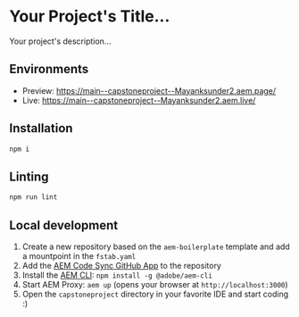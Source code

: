 # Your Project's Title...
Your project's description...

## Environments
- Preview: https://main--capstoneproject--Mayanksunder2.aem.page/
- Live: https://main--capstoneproject--Mayanksunder2.aem.live/

## Installation

```sh
npm i
```

## Linting

```sh
npm run lint
```

## Local development

1. Create a new repository based on the `aem-boilerplate` template and add a mountpoint in the `fstab.yaml`
1. Add the [AEM Code Sync GitHub App](https://github.com/apps/aem-code-sync) to the repository
1. Install the [AEM CLI](https://github.com/adobe/helix-cli): `npm install -g @adobe/aem-cli`
1. Start AEM Proxy: `aem up` (opens your browser at `http://localhost:3000`)
1. Open the `capstoneproject` directory in your favorite IDE and start coding :)
